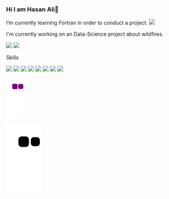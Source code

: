 ### Hi I am Hasan Ali👋



I’m currently learning Fortran in order to conduct a project.     <img src="https://img.shields.io/badge/Fortran-276DC3?style=for-the-badge&logo=fortran&logoColor=black"> 

I'm currently working on an Data-Science project about wildfires.

<img src="https://github-readme-stats.vercel.app/api?username=hasanaliozkan-dev&&show_icons=true&title_color=ffffff&icon_color=bb2acf&text_color=daf7dc&bg_color=151515">                                                   
<img src = "https://github-readme-stats.vercel.app/api/top-langs/?username=hasanaliozkan-dev&layout=compact">



Skills

<img src="https://img.shields.io/badge/MySQL-00000F?style=for-the-badge&logo=mysql&logoColor=white">
<img src="https://img.shields.io/badge/Python-14354C?style=for-the-badge&logo=python&logoColor=white">
<img src="https://img.shields.io/badge/Java-ED8B00?style=for-the-badge&logo=java&logoColor=white">
<img src="https://img.shields.io/badge/Dart-0175C2?style=for-the-badge&logo=dart&logoColor=white">
<img src="https://img.shields.io/badge/Flutter-02569B?style=for-the-badge&logo=flutter&logoColor=white">
<img src="https://img.shields.io/badge/C-00599C?style=for-the-badge&logo=c&logoColor=white">
<img src="https://img.shields.io/badge/Android-FFFFFF?style=for-the-badge&logo=android&logoColor=32DE84">
<img src="https://img.shields.io/badge/R-276DC3?style=for-the-badge&logo=r&logoColor=white"> 


![snake gif](https://github.com/hasanaliozkan-dev/hasanaliozkan-dev/blob/output/github-contribution-grid-snake.gif)



![snake svg](https://github.com/hasanaliozkan-dev/hasanaliozkan-dev/blob/output/github-contribution-grid-snake.svg)
